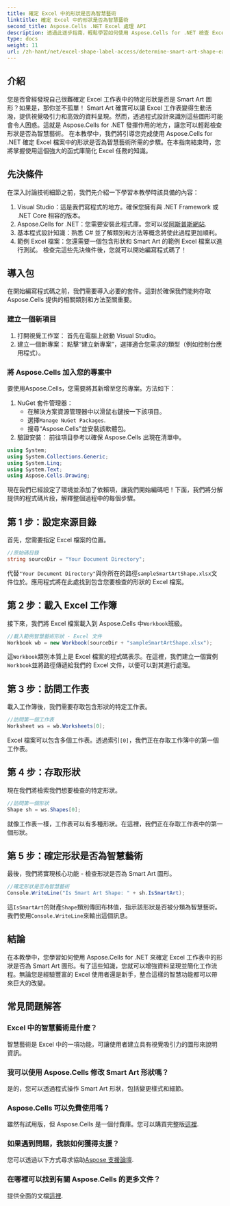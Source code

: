 ```yaml
---
title: 確定 Excel 中的形狀是否為智慧藝術
linktitle: 確定 Excel 中的形狀是否為智慧藝術
second_title: Aspose.Cells .NET Excel 處理 API
description: 透過此逐步指南，輕鬆學習如何使用 Aspose.Cells for .NET 檢查 Excel 中的形狀是否為智慧藝術。非常適合自動化 Excel 任務。
type: docs
weight: 11
url: /zh-hant/net/excel-shape-label-access/determine-smart-art-shape-excel/
---
```

## 介紹
您是否曾經發現自己很難確定 Excel 工作表中的特定形狀是否是 Smart Art 圖形？如果是，那你並不孤單！ Smart Art 確實可以讓 Excel 工作表變得生動活潑，提供視覺吸引力和高效的資料呈現。然而，透過程式設計來識別這些圖形可能會令人困惑。這就是 Aspose.Cells for .NET 發揮作用的地方，讓您可以輕鬆檢查形狀是否為智慧藝術。 
在本教學中，我們將引導您完成使用 Aspose.Cells for .NET 確定 Excel 檔案中的形狀是否為智慧藝術所需的步驟。在本指南結束時，您將掌握使用這個強大的函式庫簡化 Excel 任務的知識。
## 先決條件
在深入討論技術細節之前，我們先介紹一下學習本教學時該具備的內容：
1. Visual Studio：這是我們寫程式的地方。確保您擁有與 .NET Framework 或 .NET Core 相容的版本。
2. Aspose.Cells for .NET：您需要安裝此程式庫。您可以從[阿斯普斯網站](https://releases.aspose.com/cells/net/).
3. 基本程式設計知識：熟悉 C# 並了解類別和方法等概念將使此過程更加順利。
4. 範例 Excel 檔案：您還需要一個包含形狀和 Smart Art 的範例 Excel 檔案以進行測試。
檢查完這些先決條件後，您就可以開始編寫程式碼了！
## 導入包
在開始編寫程式碼之前，我們需要導入必要的套件。這對於確保我們能夠存取 Aspose.Cells 提供的相關類別和方法至關重要。
### 建立一個新項目
1. 打開視覺工作室：
   首先在電腦上啟動 Visual Studio。
2. 建立一個新專案：
   點擊“建立新專案”，選擇適合您需求的類型（例如控制台應用程式）。
### 將 Aspose.Cells 加入您的專案中
要使用Aspose.Cells，您需要將其新增至您的專案。方法如下：
1. NuGet 套件管理器：
   - 在解決方案資源管理器中以滑鼠右鍵按一下該項目。
   - 選擇`Manage NuGet Packages`.
   - 搜尋“Aspose.Cells”並安裝該軟體包。
2. 驗證安裝：
   前往項目參考以確保 Aspose.Cells 出現在清單中。 
```csharp
using System;
using System.Collections.Generic;
using System.Linq;
using System.Text;
using Aspose.Cells.Drawing;
```
現在我們已經設定了環境並添加了依賴項，讓我們開始編碼吧！下面，我們將分解提供的程式碼片段，解釋整個過程中的每個步驟。
## 第 1 步：設定來源目錄
首先，您需要指定 Excel 檔案的位置。
```csharp
//原始碼目錄
string sourceDir = "Your Document Directory";
```
代替`"Your Document Directory"`與你所在的路徑`sampleSmartArtShape.xlsx`文件位於。應用程式將在此處找到包含您要檢查的形狀的 Excel 檔案。
## 第 2 步：載入 Excel 工作簿
接下來，我們將 Excel 檔案載入到 Aspose.Cells 中`Workbook`班級。
```csharp
//載入範例智慧藝術形狀 - Excel 文件
Workbook wb = new Workbook(sourceDir + "sampleSmartArtShape.xlsx");
```
這`Workbook`類別本質上是 Excel 檔案的程式碼表示。在這裡，我們建立一個實例`Workbook`並將路徑傳遞給我們的 Excel 文件，以便可以對其進行處理。
## 第 3 步：訪問工作表
載入工作簿後，我們需要存取包含形狀的特定工作表。
```csharp
//訪問第一個工作表
Worksheet ws = wb.Worksheets[0];
```
 Excel 檔案可以包含多個工作表。透過索引`[0]`，我們正在存取工作簿中的第一個工作表。 
## 第 4 步：存取形狀
現在我們將檢索我們想要檢查的特定形狀。
```csharp
//訪問第一個形狀
Shape sh = ws.Shapes[0];
```
就像工作表一樣，工作表可以有多種形狀。在這裡，我們正在存取工作表中的第一個形狀。 
## 第 5 步：確定形狀是否為智慧藝術
最後，我們將實現核心功能 - 檢查形狀是否為 Smart Art 圖形。
```csharp
//確定形狀是否為智慧藝術
Console.WriteLine("Is Smart Art Shape: " + sh.IsSmartArt);
```
這`IsSmartArt`的財產`Shape`類別傳回布林值，指示該形狀是否被分類為智慧藝術。我們使用`Console.WriteLine`來輸出這個訊息。 
## 結論
在本教學中，您學習如何使用 Aspose.Cells for .NET 來確定 Excel 工作表中的形狀是否為 Smart Art 圖形。有了這些知識，您就可以增強資料呈現並簡化工作流程。無論您是經驗豐富的 Excel 使用者還是新手，整合這樣的智慧功能都可以帶來巨大的改變。 
## 常見問題解答
### Excel 中的智慧藝術是什麼？
智慧藝術是 Excel 中的一項功能，可讓使用者建立具有視覺吸引力的圖形來說明資訊。
### 我可以使用 Aspose.Cells 修改 Smart Art 形狀嗎？
是的，您可以透過程式操作 Smart Art 形狀，包括變更樣式和細節。
### Aspose.Cells 可以免費使用嗎？
雖然有試用版，但 Aspose.Cells 是一個付費庫。您可以購買完整版[這裡](https://purchase.aspose.com/buy).
### 如果遇到問題，我該如何獲得支援？
您可以透過以下方式尋求協助[Aspose 支援論壇](https://forum.aspose.com/c/cells/9).
### 在哪裡可以找到有關 Aspose.Cells 的更多文件？
提供全面的文檔[這裡](https://reference.aspose.com/cells/net/).